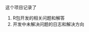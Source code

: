 
<!-- README.md is generated from README.Rmd. Please edit that file -->

这个项目记录了

1.  R包开发的相关问题和解答
2.  开发中未解决问题的日志和解决方向
